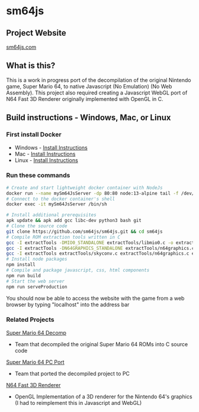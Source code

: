 # sm64js

## Project Website
[sm64js.com](https://sm64js.com)

## What is this?
This is a work in progress port of the decompilation of the original Nintendo game, Super Mario 64, to native Javascript (No Emulation) (No Web Assembly). This project also required creating a Javascript WebGL port of N64 Fast 3D Renderer originally implemented with OpenGL in C.

## Build instructions - Windows, Mac, or Linux

### First install Docker
* Windows - [Install Instructions](https://docs.docker.com/docker-for-windows/install-windows-home/)
* Mac - [Install Instructions](https://docs.docker.com/docker-for-mac/install/)
* Linux - [Install Instructions](https://docs.docker.com/engine/install/#server)

### Run these commands
```bash
# Create and start lightweight docker container with NodeJs
docker run --name mySm64JsServer -dp 80:80 node:13-alpine tail -f /dev/null
# Connect to the docker container's shell
docker exec -it mySm64JsServer /bin/sh

# Install additional prerequisites
apk update && apk add gcc libc-dev python3 bash git
# Clone the source code
git clone https://github.com/sm64js/sm64js.git && cd sm64js
# Compile ROM extraction tools written in C
gcc -I extractTools -DMIO0_STANDALONE extractTools/libmio0.c -o extractTools/mio0
gcc -I extractTools -DN64GRAPHICS_STANDALONE extractTools/n64graphics.c extractTools/utils.c -o extractTools/n64graphics
gcc -I extractTools extractTools/skyconv.c extractTools/n64graphics.c extractTools/utils.c -o extractTools/skyconv
# Install node packages
npm install
# Compile and package javascript, css, html components
npm run build
# Start the web server
npm run serveProduction
```
You should now be able to access the website with the game from a web browser by typing "localhost" into the address bar


### Related Projects
[Super Mario 64 Decomp](https://github.com/n64decomp/sm64)
 - Team that decompiled the original Super Mario 64 ROMs into C source code

[Super Mario 64 PC Port](https://github.com/sm64-port/sm64-port)
 - Team that ported the decompiled project to PC

[N64 Fast 3D Renderer](https://github.com/Emill/n64-fast3d-engine)
 - OpenGL Implementation of a 3D renderer for the Nintendo 64's graphics
(I had to reimplement this in Javascript and WebGL)



